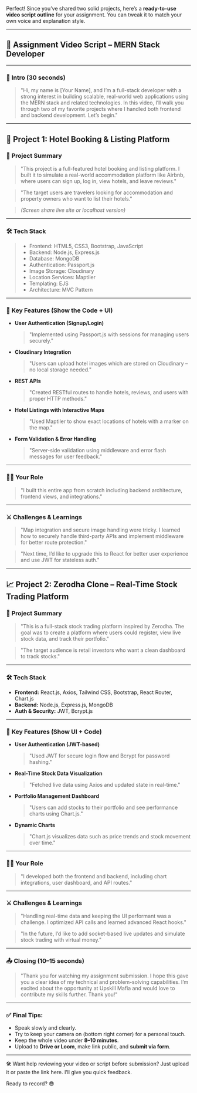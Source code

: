 Perfect! Since you’ve shared two solid projects, here’s a **ready-to-use video script outline** for your assignment. You can tweak it to match your own voice and explanation style.

---

## 🎥 **Assignment Video Script – MERN Stack Developer**

---

### 🔹 **Intro (30 seconds)**

> "Hi, my name is \[Your Name], and I’m a full-stack developer with a strong interest in building scalable, real-world web applications using the MERN stack and related technologies. In this video, I’ll walk you through two of my favorite projects where I handled both frontend and backend development. Let’s begin."

---

## 🚀 **Project 1: Hotel Booking & Listing Platform**

### 📝 **Project Summary**

> "This project is a full-featured hotel booking and listing platform. I built it to simulate a real-world accommodation platform like Airbnb, where users can sign up, log in, view hotels, and leave reviews."

> "The target users are travelers looking for accommodation and property owners who want to list their hotels."

> *(Screen share live site or localhost version)*

---

### 🛠️ **Tech Stack**

> * Frontend: HTML5, CSS3, Bootstrap, JavaScript
> * Backend: Node.js, Express.js
> * Database: MongoDB
> * Authentication: Passport.js
> * Image Storage: Cloudinary
> * Location Services: Maptiler
> * Templating: EJS
> * Architecture: MVC Pattern

---

### 🌟 **Key Features (Show the Code + UI)**

* **User Authentication (Signup/Login)**

  > "Implemented using Passport.js with sessions for managing users securely."

* **Cloudinary Integration**

  > "Users can upload hotel images which are stored on Cloudinary – no local storage needed."

* **REST APIs**

  > "Created RESTful routes to handle hotels, reviews, and users with proper HTTP methods."

* **Hotel Listings with Interactive Maps**

  > "Used Maptiler to show exact locations of hotels with a marker on the map."

* **Form Validation & Error Handling**

  > "Server-side validation using middleware and error flash messages for user feedback."

---

### 🙋‍♂️ **Your Role**

> "I built this entire app from scratch including backend architecture, frontend views, and integrations."

---

### ⚔️ **Challenges & Learnings**

> "Map integration and secure image handling were tricky. I learned how to securely handle third-party APIs and implement middleware for better route protection."

> "Next time, I’d like to upgrade this to React for better user experience and use JWT for stateless auth."

---

## 📈 **Project 2: Zerodha Clone – Real-Time Stock Trading Platform**

### 📝 **Project Summary**

> "This is a full-stack stock trading platform inspired by Zerodha. The goal was to create a platform where users could register, view live stock data, and track their portfolio."

> "The target audience is retail investors who want a clean dashboard to track stocks."

---

### 🛠️ **Tech Stack**

* **Frontend:** React.js, Axios, Tailwind CSS, Bootstrap, React Router, Chart.js
* **Backend:** Node.js, Express.js, MongoDB
* **Auth & Security:** JWT, Bcrypt.js

---

### 🌟 **Key Features (Show UI + Code)**

* **User Authentication (JWT-based)**

  > "Used JWT for secure login flow and Bcrypt for password hashing."

* **Real-Time Stock Data Visualization**

  > "Fetched live data using Axios and updated state in real-time."

* **Portfolio Management Dashboard**

  > "Users can add stocks to their portfolio and see performance charts using Chart.js."

* **Dynamic Charts**

  > "Chart.js visualizes data such as price trends and stock movement over time."

---

### 🙋‍♂️ **Your Role**

> "I developed both the frontend and backend, including chart integrations, user dashboard, and API routes."

---

### ⚔️ **Challenges & Learnings**

> "Handling real-time data and keeping the UI performant was a challenge. I optimized API calls and learned advanced React hooks."

> "In the future, I’d like to add socket-based live updates and simulate stock trading with virtual money."

---

### 📤 **Closing (10–15 seconds)**

> "Thank you for watching my assignment submission. I hope this gave you a clear idea of my technical and problem-solving capabilities. I’m excited about the opportunity at Upskill Mafia and would love to contribute my skills further. Thank you!"

---

### ✅ Final Tips:

* Speak slowly and clearly.
* Try to keep your camera on (bottom right corner) for a personal touch.
* Keep the whole video under **8–10 minutes**.
* Upload to **Drive or Loom**, make link public, and **submit via form**.

---

🛠️ Want help reviewing your video or script before submission? Just upload it or paste the link here. I’ll give you quick feedback.

Ready to record? 😎
